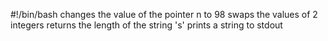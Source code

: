 #!/bin/bash
changes the value of the pointer n to 98
swaps the values of 2 integers
returns the length of the string 's'
prints a string to stdout
